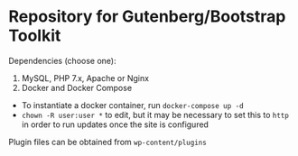 # Repository for Gutenberg/Bootstrap Toolkit

Dependencies (choose one):

1. MySQL, PHP 7.x, Apache or Nginx
2. Docker and Docker Compose

- To instantiate a docker container, run `docker-compose up -d`
- `chown -R user:user *` to edit, but it may be necessary to set this to `http` in order to run updates once the site is configured

Plugin files can be obtained from `wp-content/plugins`

